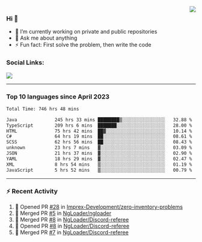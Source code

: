 <!--
<a href="https://wuffy.eu">
  <img align="right" src="https://github.com/ngloader/ngloader/blob/devcard/devcard.png" height="410" width="300" alt="NgLoader's Dev Card"/>
</a>
-->

<a href="https://wuffy.eu">
  <img align="right" src="https://github-readme-stats.vercel.app/api?username=ngloader&count_private=true&include_all_commits=true&show_icons=true&hide_rank=true&theme=dracula" />
</a>

### Hi 👋
- 🔭 I’m currently working on private and public repositories
- 💬 Ask me about anything
- ⚡ Fun fact: First solve the problem, then write the code

### Social Links:
<a href="https://discord.gg/jUtRU5Q">
  <img src="https://dcbadge.limes.pink/api/shield/128286216708685824?style=flat&theme=clean&compact=true" />
</a>

<!--
---

<div>
  <img src="https://github-readme-stats.vercel.app/api/wakatime?username=NgLoader&api_domain=wakapi.wuffy.dev&bg_color=282a36&title_color=ff6e96&icon_color=2F855A&text_color=ffffff&custom_title=Week%20Stats&layout=compact" />
</div>

---

<div>
  <img height="170" align="left" src="https://github-readme-stats.vercel.app/api?username=ngloader&count_private=true&include_all_commits=true&show_icons=true&theme=dracula" />
  <img src="https://github-readme-stats.vercel.app/api/top-langs/?username=ngloader&layout=compact&theme=dracula" />
</div>

---

<a href="https://github.com/ryo-ma/github-profile-trophy">
  <img width=800 src="https://github-profile-trophy.vercel.app/?username=ngloader&column=8&theme=dracula&no-frame=true"/>
</a>
-->

---

### Top 10 languages since April 2023

<!--START_SECTION:waka-->

```txt
Total Time: 746 hrs 48 mins

Java              245 hrs 33 mins ████████▒░░░░░░░░░░░░░░░░   32.88 %
TypeScript        209 hrs 6 mins  ███████░░░░░░░░░░░░░░░░░░   28.00 %
HTML              75 hrs 42 mins  ██▓░░░░░░░░░░░░░░░░░░░░░░   10.14 %
C#                64 hrs 19 mins  ██░░░░░░░░░░░░░░░░░░░░░░░   08.61 %
SCSS              62 hrs 56 mins  ██░░░░░░░░░░░░░░░░░░░░░░░   08.43 %
unknown           23 hrs 7 mins   ▓░░░░░░░░░░░░░░░░░░░░░░░░   03.09 %
JSON              21 hrs 37 mins  ▓░░░░░░░░░░░░░░░░░░░░░░░░   02.90 %
YAML              18 hrs 29 mins  ▓░░░░░░░░░░░░░░░░░░░░░░░░   02.47 %
XML               8 hrs 54 mins   ▒░░░░░░░░░░░░░░░░░░░░░░░░   01.19 %
JavaScript        5 hrs 52 mins   ▒░░░░░░░░░░░░░░░░░░░░░░░░   00.79 %
```

<!--END_SECTION:waka-->

---

### :zap: Recent Activity
<!--START_SECTION:activity-->
1. 💪 Opened PR [#28](https://github.com/Imprex-Development/zero-inventory-problems/pull/28) in [Imprex-Development/zero-inventory-problems](https://github.com/Imprex-Development/zero-inventory-problems)
2. 🎉 Merged PR [#5](https://github.com/NgLoader/ngloader/pull/5) in [NgLoader/ngloader](https://github.com/NgLoader/ngloader)
3. 🎉 Merged PR [#8](https://github.com/NgLoader/Discord-referee/pull/8) in [NgLoader/Discord-referee](https://github.com/NgLoader/Discord-referee)
4. 💪 Opened PR [#8](https://github.com/NgLoader/Discord-referee/pull/8) in [NgLoader/Discord-referee](https://github.com/NgLoader/Discord-referee)
5. 🎉 Merged PR [#7](https://github.com/NgLoader/Discord-referee/pull/7) in [NgLoader/Discord-referee](https://github.com/NgLoader/Discord-referee)
<!--END_SECTION:activity-->
